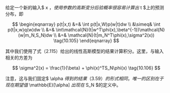 给定一个新的输入$ x $，使用参数的高斯变分后验概率很容易计算出$ t $上的预测分布，即     

$$
\begin{eqnarray}
p(t|x,t) &=& \int p(t|x,W)p(w|t)dw \\
&\simeq& \int p(t|x,w)q(w)dw \\
&=& \int\mathcal{N}(t|w^T\phi(x),\beta^{-1})\mathcal{N}(w|m_N,S_N)dw \\
&=& \mathcal{N}(t|m_N^T\phi(x),\sigma^2(x)) \tag{10.105}
\end{eqnarray}
$$

其中我们使用了式（2.115）给出的线性高斯模型的结果计算积分。这里，与输入相关的方差为    

$$
\sigma^2(x) = \frac{1}{\beta} + \phi(x)^TS_N\phi(x) \tag{10.106}
$$

注意，这与我们固定$ \alpha $得到的结果（3.59）的形式相同，唯一的区别在于现在期望值$ \mathbb{E}[\alpha] $出现在$ S_N $的定义中。  

